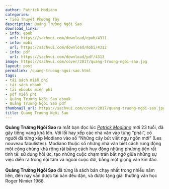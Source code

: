```yaml
---
author: Patrick Modiano
categories:
- Tiểu Thuyết Phương Tây
description: Quảng Trường Ngôi Sao
download_links:
- info: epub
  url: https://sachvui.com/download/epub/4311
- info: mobi
  url: https://sachvui.com/download/mobi/4312
- info: pdf
  url: https://sachvui.com/download/pdf/4313
image: https://sachvui.com/cover/2017/quang-truong-ngoi-sao.jpg
layout: post
permalink: /quang-truong-ngoi-sao.html
tags:
- tải sách miễn phí
- tải sách nhanh
- tải ebooks miễn phí
- pdf miễn phí
- Quảng Trường Ngôi Sao ebook
- Quảng Trường Ngôi Sao pdf
thumbnail_url: https://sachvui.com/cover/2017/quang-truong-ngoi-sao.jpg
title: Quảng Trường Ngôi Sao
---
```


 <div class="item-desc text-justify"> <p><strong>Quảng Trường Ngôi Sao </strong>ra mắt bạn đọc lúc <a href="https://sachvui.com/search/?tu-khoa=Patrick+Modiano"><em>Patrick Modiano</em></a> mới 23 tuổi, đã gây tiếng vang khá lớn. Với lối hay xếp các nhà văn vào từng “phái”, có người đã từng xếp Modiano vào số “Những cây bút viết ngụ ngôn mới” (Les nouveau fabulistes). Modiano thuộc số những nhà văn biết cách rung động một công chúng khá rộng rãi bằng cách huy động những phương tiện rất tinh tế: sử dụng hồi ức, tạo những cuộc chạm trán bất ngờ giữa những sự việc diễn ra trong nội tâm và ngoài cuộc đời, bằng một giọng văn kín đáo.<br><br><strong>Quảng Trường Ngôi Sao </strong>đã từng là sách bán chạy nhất trong nhiều năm liền, đến này vẫn được tái bản đều đặn, và được tặng giải thưởng văn học Roger Nimier 1968.</p> </div>